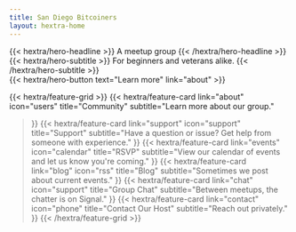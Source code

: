 ```yaml
---
title: San Diego Bitcoiners
layout: hextra-home
---
```


<div class="hx-mt-6 hx-mb-6">
{{< hextra/hero-headline >}}
  A meetup group
{{< /hextra/hero-headline >}}
</div>

<div class="hx-mb-12">
{{< hextra/hero-subtitle >}}
  For beginners and veterans alike.
{{< /hextra/hero-subtitle >}}
</div>

<div class="hx-mb-6">
{{< hextra/hero-button text="Learn more" link="about" >}}
</div>

<div class="hx-mt-6"></div>

{{< hextra/feature-grid >}}
  {{< hextra/feature-card
    link="about"
    icon="users"
    title="Community"
    subtitle="Learn more about our group."
  >}}
  {{< hextra/feature-card
    link="support"
    icon="support"
    title="Support"
    subtitle="Have a question or issue? Get help from someone with experience."
  >}}
  {{< hextra/feature-card
    link="events"
    icon="calendar"
    title="RSVP"
    subtitle="View our calendar of events and let us know you're coming."
  >}}
  {{< hextra/feature-card
    link="blog"
    icon="rss"
    title="Blog"
    subtitle="Sometimes we post about current events."
  >}}
  {{< hextra/feature-card
    link="chat"
    icon="support"
    title="Group Chat"
    subtitle="Between meetups, the chatter is on Signal."
  >}}
  {{< hextra/feature-card
    link="contact"
    icon="phone"
    title="Contact Our Host"
    subtitle="Reach out privately."
  >}}
{{< /hextra/feature-grid >}}
